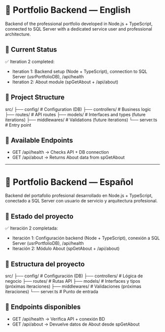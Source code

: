 # 📌 Portfolio Backend — English

Backend of the professional portfolio developed in Node.js + TypeScript, connected to SQL Server with a dedicated service user and professional architecture.

## 🚀 Current Status
✅ Iteration 2 completed:
- Iteration 1: Backend setup (Node + TypeScript), connection to SQL Server (usrPortfolioDB), /api/health
- Iteration 2: About module (spGetAbout + /api/about)

## 📂 Project Structure
src/
├── config/        # Configuration (DB)
├── controllers/   # Business logic
├── routes/        # API routes
├── models/        # Interfaces and types (future iterations)
├── middlewares/   # Validations (future iterations)
└── server.ts      # Entry point

## 📌 Available Endpoints
- GET /api/health → Checks API + DB connection
- GET /api/about  → Returns About data from spGetAbout

---

# 📌 Portfolio Backend — Español

Backend del portafolio profesional desarrollado en Node.js + TypeScript, conectado a SQL Server con usuario de servicio y arquitectura profesional.

## 🚀 Estado del proyecto
✅ Iteración 2 completada:
- Iteración 1: Configuración backend (Node + TypeScript), conexión a SQL Server (usrPortfolioDB), /api/health
- Iteración 2: Módulo About (spGetAbout + /api/about)

## 📂 Estructura del proyecto
src/
├── config/        # Configuración (DB)
├── controllers/   # Lógica de negocio
├── routes/        # Rutas API
├── models/        # Interfaces y tipos (próximas iteraciones)
├── middlewares/   # Validaciones (próximas iteraciones)
└── server.ts      # Punto de entrada

## 📌 Endpoints disponibles
- GET /api/health → Verifica API + conexión BD
- GET /api/about  → Devuelve datos de About desde spGetAbout
